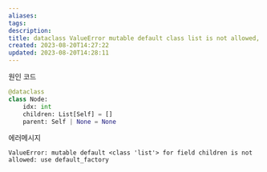 ```yaml
---
aliases: 
tags: 
description:
title: dataclass ValueError mutable default class list is not allowed, use default_factory {python}
created: 2023-08-20T14:27:22
updated: 2023-08-20T14:28:11
---
```

원인 코드

```python
@dataclass
class Node:
    idx: int
    children: List[Self] = []
    parent: Self | None = None
```

에러메시지

```
ValueError: mutable default <class 'list'> for field children is not allowed: use default_factory
```
